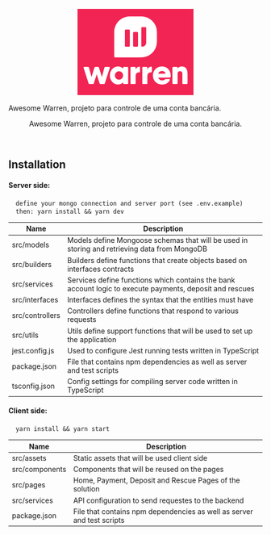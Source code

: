 <p align="center">
  <img src="images/logo.png" />
  
  Awesome Warren, projeto para controle de uma conta bancária. 
</p>
<p align="center">  
  Awesome Warren, projeto para controle de uma conta bancária. 
</p>
<br/>

## Installation

#### Server side:

```
  define your mongo connection and server port (see .env.example)
  then: yarn install && yarn dev
```

| Name            | Description                                                                                              |
| --------------- | -------------------------------------------------------------------------------------------------------- |
| src/models      | Models define Mongoose schemas that will be used in storing and retrieving data from MongoDB             |
| src/builders    | Builders define functions that create objects based on interfaces contracts                              |
| src/services    | Services define functions which contains the bank account logic to execute payments, deposit and rescues |
| src/interfaces  | Interfaces defines the syntax that the entities must have                                                |
| src/controllers | Controllers define functions that respond to various requests                                            |
| src/utils       | Utils define support functions that will be used to set up the application                               |
| jest.config.js  | Used to configure Jest running tests written in TypeScript                                               |
| package.json    | File that contains npm dependencies as well as server and test scripts                                   |
| tsconfig.json   | Config settings for compiling server code written in TypeScript                                          |

#### Client side:

```
  yarn install && yarn start
```

| Name           | Description                                                            |
| -------------- | ---------------------------------------------------------------------- |
| src/assets     | Static assets that will be used client side                            |
| src/components | Components that will be reused on the pages                            |
| src/pages      | Home, Payment, Deposit and Rescue Pages of the solution                |
| src/services   | API configuration to send requestes to the backend                     |
| package.json   | File that contains npm dependencies as well as server and test scripts |
